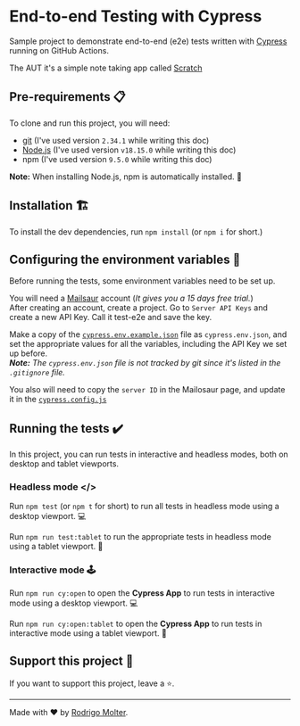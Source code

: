 # End-to-end Testing with Cypress

Sample project to demonstrate end-to-end (e2e) tests written with [Cypress](https://cypress.io) running on GitHub Actions.

The AUT it's a simple note taking app called [Scratch](https://notes-serverless-app.com')
## Pre-requirements 📋

To clone and run this project, you will need:

- [git](https://git-scm.com/downloads) (I've used version `2.34.1` while writing this doc)
- [Node.js](https://nodejs.org/en/) (I've used version `v18.15.0` while writing this doc)
- npm (I've used version `9.5.0` while writing this doc)

**Note:** When installing Node.js, npm is automatically installed. 🚀

## Installation 🏗️

To install the dev dependencies, run `npm install` (or `npm i` for short.)

## Configuring the environment variables 🌲

Before running the tests, some environment variables need to be set up.

You will need a [Mailsaur](https://mailosaur.com/) account (_It gives you a 15 days free trial._)<br>
After creating an account, create a project. Go to `Server API Keys` and create a new API Key. Call it test-e2e and save the key. 

Make a copy of the [`cypress.env.example.json`](./cypress.env.example.json) file as `cypress.env.json`, and set the appropriate values for all the variables, including the API Key we set up before.<br>
_**Note:** The `cypress.env.json` file is not tracked by git since it's listed in the `.gitignore` file._

You also will need to copy the `server ID` in the Mailosaur page, and update it in the [`cypress.config.js`](./cypress.config.js)

## Running the tests ✔️

In this project, you can run tests in interactive and headless modes, both on desktop and tablet viewports.

### Headless mode </>

Run `npm test` (or `npm t` for short) to run all tests in headless mode using a desktop viewport. 💻

Run `npm run test:tablet` to run the appropriate tests in headless mode using a tablet viewport. 📱

### Interactive mode 🕹️

Run `npm run cy:open` to open the __Cypress App__ to run tests in interactive mode using a desktop viewport. 💻

Run `npm run cy:open:tablet` to open the __Cypress App__ to run tests in interactive mode using a tablet viewport. 📱

## Support this project 🙌

If you want to support this project, leave a ⭐.

___

Made with ❤️ by [Rodrigo Molter](https://www.linkedin.com/in/rodrigo-molter/).
